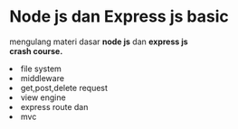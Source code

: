 # Node js dan Express js basic
mengulang materi dasar <b>node js</b> dan <b>express js</b><br>
<b>crash course.</b>
<li>file system</li>
<li>middleware</li>
<li>get,post,delete request</li>
<li>view engine</li>
<li>express route dan</li>
<li>mvc</li>
